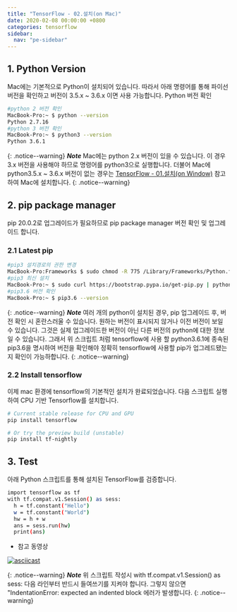 ```yaml
---
title: "TensorFlow - 02.설치(on Mac)"
date: 2020-02-08 00:00:00 +0800
categories: tensorflow
sidebar:
  nav: "pe-sidebar"
---
```


## 1. Python Version
Mac에는 기본적으로 Python이 설치되어 있습니다. 따라서 아래 명령어를 통해 파이선 버전을 확인하고 버전이 3.5.x ~ 3.6.x 이면 사용 가능합니다.
Python 버전 확인 

```sh
#python 2 버전 확인
MacBook-Pro:~ $ python --version
Python 2.7.16
#python 3 버전 확인
MacBook-Pro:~ $ python3 --version
Python 3.6.1
```

{: .notice--warning}
***Note*** Mac에는 python 2.x 버전이 있을 수 있습니다. 이 경우 3.x 버전을 사용해야 하므로 명령어를 python3으로 실행합니다. 더불어
Mac에 python3.5.x ~ 3.6.x 버전이 없는 경우는 [TensorFlow - 01.설치(on Window)](https://sftth.github.io/ai-tensorflow001/) 참고하여
Mac에 설치합니다.
{: .notice--warning}

## 2. pip package manager
pip 20.0.2로 업그레이드가 필요하므로 pip package manager 버전 확인 및 업그레이드 합니다.

### 2.1 Latest pip

```bash
#pip3 설치경로의 권한 변경
MacBook-Pro:Frameworks $ sudo chmod -R 775 /Library/Frameworks/Python.framework/
#pip3 최신 설치
MacBook-Pro:~ $ sudo curl https://bootstrap.pypa.io/get-pip.py | python3
#pip3.6 버전 확인
MacBook-Pro:~ $ pip3.6 --version
```
{: .notice--warning}
***Note*** 여러 개의 python이 설치된 경우, pip 업그레이드 후, 버전 확인 시 혼란스러울 수 있습니다. 
원하는 버전이 표시되지 않거나 이전 버전이 보일 수 있습니다. 그것은 실제 업그레이드한 버전이 아닌 다른 버전의 python에 대한 정보일 수 있습니다. 
그래서 위 스크립트 처럼 tensorflow에 사용 할 python3.6.1에 종속된 pip3.6을 명시하여 버전을 확인해야 정확히 
tensorflow에 사용할 pip가 업그레드됐는지 확인이 가능하합니다.
{: .notice--warning}

### 2.2 Install tensorflow
이제 mac 환경에 tensorflow의 기본적인 설치가 완료되었습니다. 다음 스크립트 실행하여 CPU 기반 Tensorflow를 설치합니다.

```bash
# Current stable release for CPU and GPU
pip install tensorflow

# Or try the preview build (unstable)
pip install tf-nightly
```

## 3. Test
아래 Python 스크립트를 통해 설치된 TensorFlow를 검증합니다.

```sh 
import tensorflow as tf
with tf.compat.v1.Session() as sess:
  h = tf.constant("Hello")
  w = tf.constant("World")
  hw = h + w
  ans = sess.run(hw)
  print(ans)
```

- 참고 동영상

[![asciicast](https://asciinema.org/a/FUB2qDxU3Y7TeHan0OSKTFq4d.svg)](https://asciinema.org/a/FUB2qDxU3Y7TeHan0OSKTFq4d)


{: .notice--warning}
***Note*** 위 스크립트 작성시 with tf.compat.v1.Session() as sess: 다음 라인부터 반드시
들여쓰기를 지켜야 합니다. 그렇지 않으면 "IndentationError: expected an indented block
에러가 발생합니다.
{: .notice--warning}


